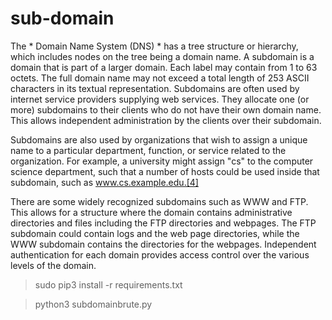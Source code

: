 # sub-domain
The * Domain Name System (DNS) * has a tree structure or hierarchy, which includes nodes on the tree being a domain name. A subdomain is a domain that is part of a larger domain. Each label may contain from 1 to 63 octets. The full domain name may not exceed a total length of 253 ASCII characters in its textual representation.
Subdomains are often used by internet service providers supplying web services. They allocate one (or more) subdomains to their clients who do not have their own domain name. This allows independent administration by the clients over their subdomain.

Subdomains are also used by organizations that wish to assign a unique name to a particular department, function, or service related to the organization. For example, a university might assign "cs" to the computer science department, such that a number of hosts could be used inside that subdomain, such as www.cs.example.edu.[4]

There are some widely recognized subdomains such as WWW and FTP. This allows for a structure where the domain contains administrative directories and files including the FTP directories and webpages. The FTP subdomain could contain logs and the web page directories, while the WWW subdomain contains the directories for the webpages. Independent authentication for each domain provides access control over the various levels of the domain. 

> sudo pip3 install -r requirements.txt

> python3 subdomainbrute.py
